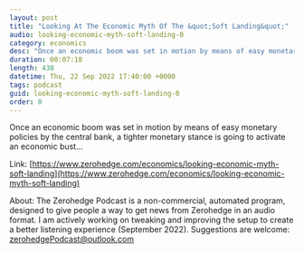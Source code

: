 ```yaml
---
layout: post
title: "Looking At The Economic Myth Of The &quot;Soft Landing&quot;"
audio: looking-economic-myth-soft-landing-0
category: economics
desc: "Once an economic boom was set in motion by means of easy monetary policies by the central bank, a tighter monetary stance is going to activate an economic bust..."
duration: 00:07:18
length: 438
datetime: Thu, 22 Sep 2022 17:40:00 +0000
tags: podcast
guid: looking-economic-myth-soft-landing-0
order: 0
---
```

Once an economic boom was set in motion by means of easy monetary policies by the central bank, a tighter monetary stance is going to activate an economic bust...

Link: [https://www.zerohedge.com/economics/looking-economic-myth-soft-landing](https://www.zerohedge.com/economics/looking-economic-myth-soft-landing)

About: The Zerohedge Podcast is a non-commercial, automated program, designed to give people a way to get news from Zerohedge in an audio format.  I am actively working on tweaking and improving the setup to create a better listening experience (September 2022).  Suggestions are welcome: [zerohedgePodcast@outlook.com](mailto:zerohedgePodcast@outlook.com)
